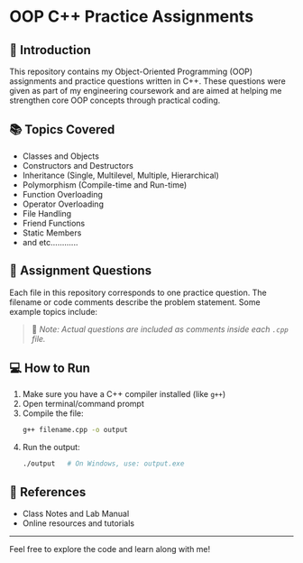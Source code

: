 # OOP C++ Practice Assignments

## 📘 Introduction
This repository contains my Object-Oriented Programming (OOP) assignments and practice questions written in C++. These questions were given as part of my engineering coursework and are aimed at helping me strengthen core OOP concepts through practical coding.

## 📚 Topics Covered
- Classes and Objects
- Constructors and Destructors
- Inheritance (Single, Multilevel, Multiple, Hierarchical)
- Polymorphism (Compile-time and Run-time)
- Function Overloading
- Operator Overloading
- File Handling
- Friend Functions
- Static Members
- and etc............

## 🧠 Assignment Questions
Each file in this repository corresponds to one practice question. The filename or code comments describe the problem statement. Some example topics include:


> 📝 *Note: Actual questions are included as comments inside each `.cpp` file.*

## 💻 How to Run
1. Make sure you have a C++ compiler installed (like `g++`)
2. Open terminal/command prompt
3. Compile the file:
   ```bash
   g++ filename.cpp -o output
   ```
4. Run the output:
   ```bash
   ./output   # On Windows, use: output.exe
   ```

## 📎 References
- Class Notes and Lab Manual
- Online resources and tutorials

---

Feel free to explore the code and learn along with me!

